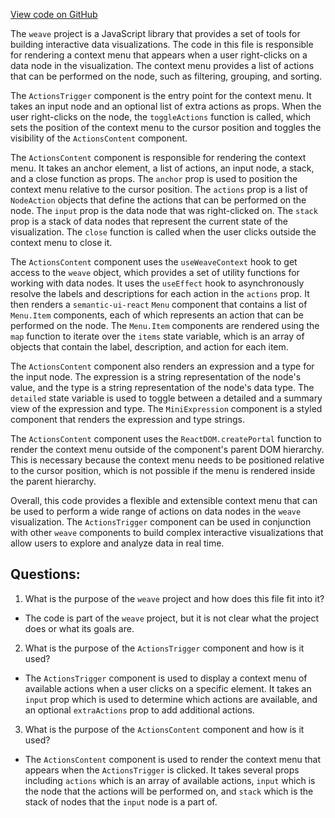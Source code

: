 [View code on GitHub](https://github.com/wandb/weave/weave-js/src/actions/menu.tsx)

The `weave` project is a JavaScript library that provides a set of tools for building interactive data visualizations. The code in this file is responsible for rendering a context menu that appears when a user right-clicks on a data node in the visualization. The context menu provides a list of actions that can be performed on the node, such as filtering, grouping, and sorting.

The `ActionsTrigger` component is the entry point for the context menu. It takes an input node and an optional list of extra actions as props. When the user right-clicks on the node, the `toggleActions` function is called, which sets the position of the context menu to the cursor position and toggles the visibility of the `ActionsContent` component.

The `ActionsContent` component is responsible for rendering the context menu. It takes an anchor element, a list of actions, an input node, a stack, and a close function as props. The `anchor` prop is used to position the context menu relative to the cursor position. The `actions` prop is a list of `NodeAction` objects that define the actions that can be performed on the node. The `input` prop is the data node that was right-clicked on. The `stack` prop is a stack of data nodes that represent the current state of the visualization. The `close` function is called when the user clicks outside the context menu to close it.

The `ActionsContent` component uses the `useWeaveContext` hook to get access to the `weave` object, which provides a set of utility functions for working with data nodes. It uses the `useEffect` hook to asynchronously resolve the labels and descriptions for each action in the `actions` prop. It then renders a `semantic-ui-react` `Menu` component that contains a list of `Menu.Item` components, each of which represents an action that can be performed on the node. The `Menu.Item` components are rendered using the `map` function to iterate over the `items` state variable, which is an array of objects that contain the label, description, and action for each item.

The `ActionsContent` component also renders an expression and a type for the input node. The expression is a string representation of the node's value, and the type is a string representation of the node's data type. The `detailed` state variable is used to toggle between a detailed and a summary view of the expression and type. The `MiniExpression` component is a styled component that renders the expression and type strings.

The `ActionsContent` component uses the `ReactDOM.createPortal` function to render the context menu outside of the component's parent DOM hierarchy. This is necessary because the context menu needs to be positioned relative to the cursor position, which is not possible if the menu is rendered inside the parent hierarchy.

Overall, this code provides a flexible and extensible context menu that can be used to perform a wide range of actions on data nodes in the `weave` visualization. The `ActionsTrigger` component can be used in conjunction with other `weave` components to build complex interactive visualizations that allow users to explore and analyze data in real time.
## Questions: 
 1. What is the purpose of the `weave` project and how does this file fit into it?
- The code is part of the `weave` project, but it is not clear what the project does or what its goals are.

2. What is the purpose of the `ActionsTrigger` component and how is it used?
- The `ActionsTrigger` component is used to display a context menu of available actions when a user clicks on a specific element. It takes an `input` prop which is used to determine which actions are available, and an optional `extraActions` prop to add additional actions.

3. What is the purpose of the `ActionsContent` component and how is it used?
- The `ActionsContent` component is used to render the context menu that appears when the `ActionsTrigger` is clicked. It takes several props including `actions` which is an array of available actions, `input` which is the node that the actions will be performed on, and `stack` which is the stack of nodes that the `input` node is a part of.